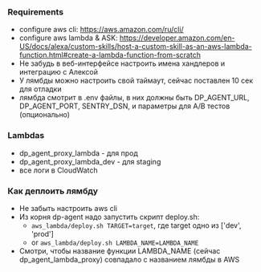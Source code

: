 ### Requirements

- configure aws cli: https://aws.amazon.com/ru/cli/
- configure aws lambda & ASK: https://developer.amazon.com/en-US/docs/alexa/custom-skills/host-a-custom-skill-as-an-aws-lambda-function.html#create-a-lambda-function-from-scratch
- Не забудь в веб-интерфейсе настроить имена хандлеров и интеграцию с Алексой
- У лямбды можно настроить свой таймаут, сейчас поставлен 10 сек для отладки
- лямбда смотрит в .env файлы, в них должны быть DP_AGENT_URL, DP_AGENT_PORT, SENTRY_DSN, и параметры для A/B тестов (опционально)

### Lambdas
- dp_agent_proxy_lambda - для прод
- dp_agent_proxy_lambda_dev - для staging
- все логи в CloudWatch


### Как деплоить лямбду

- Не забыть настроить aws cli
- Из корня dp-agent надо запустить скрипт deploy.sh: 
  - `aws_lambda/deploy.sh TARGET=target`, где target одно из ['dev', 'prod']
  - or `aws_lambda/deploy.sh LAMBDA_NAME=LAMBDA_NAME`
- Смотри, чтобы название функции LAMBDA_NAME (сейчас dp_agent_lambda_proxy) совпадало с названием лямбды в AWS
